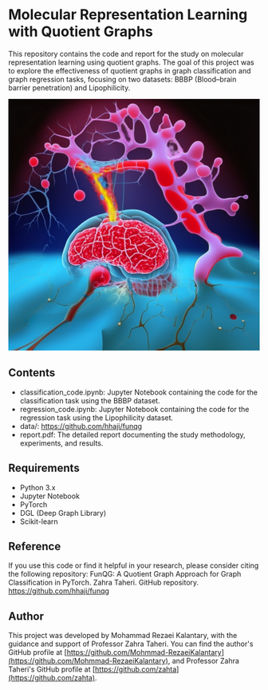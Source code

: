 # Molecular Representation Learning with Quotient Graphs

This repository contains the code and report for the study on molecular representation learning using quotient graphs. The goal of this project was to explore the effectiveness of quotient graphs in graph classification and graph regression tasks, focusing on two datasets: BBBP (Blood–brain barrier penetration) and Lipophilicity.

![Alt Text](Image.png)

## Contents

- classification_code.ipynb: Jupyter Notebook containing the code for the classification task using the BBBP dataset.
- regression_code.ipynb: Jupyter Notebook containing the code for the regression task using the Lipophilicity dataset.
- data/: https://github.com/hhaji/funqg
- report.pdf: The detailed report documenting the study methodology, experiments, and results.

## Requirements

- Python 3.x
- Jupyter Notebook
- PyTorch
- DGL (Deep Graph Library)
- Scikit-learn


## Reference
If you use this code or find it helpful in your research, please consider citing the following repository:
FunQG: A Quotient Graph Approach for Graph Classification in PyTorch. Zahra Taheri. GitHub repository. https://github.com/hhaji/funqg


## Author

This project was developed by Mohammad Rezaei Kalantary, with the guidance and support of Professor Zahra Taheri. You can find the author's GitHub profile at [https://github.com/Mohmmad-RezaeiKalantary](https://github.com/Mohmmad-RezaeiKalantary), and Professor Zahra Taheri's GitHub profile at [https://github.com/zahta](https://github.com/zahta).

